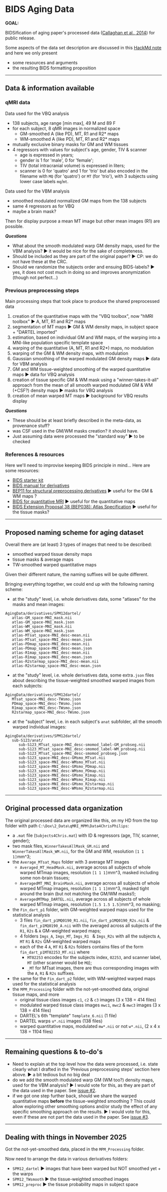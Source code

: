 # BIDS Aging Data
**GOAL:** 

BIDSification of aging paper's processed data ([Callaghan et al., 2014](https://doi.org/10.1016/j.neurobiolaging.2014.02.008)) for public release.

Some aspects of the data set description are discussed in this [HackMd note](https://hackmd.io/@cphillips/B1jhtqVCn) and here we only present

- some resources and arguments
- the resulting BIDS formatting proposition

---

## Data & information available

### qMRI data

Data used for the VBQ analysis
- 138 subjects, age range [min max], 49 M and 89 F
- for each subject, 8 qMR images in normalized space
    - GM-smoothed A (like PD), MT, R1 and R2* maps
    - WM-smoothed A (like PD), MT, R1 and R2* maps
- mutually exclusive binary masks for GM and WM tissues
- 4 regressors with values for subject's age, gender, TIV & scanner 
    - age is expressed in years;
    - gender is 1 for 'male', 0 for 'female';
    - TIV (total intracranial volume) is expressed in liters;
    - scanner is 0 for 'quatro' and 1 for 'trio' but also encoded in the filename with `MQ` (for 'quatro') or `MT` (for 'trio'), with 3 subjects using lower case labels `mq`/`mt`.

Data used for the VBM analysis
- smoothed modulated normalized GM maps from the 138 subjects
- same 4 regressors as for VBQ
- maybe a brain mask?

Then for display purpose a mean MT image but other mean images (R1) are possible.

***Questions***
- What about the smooth modulated warp GM density maps, used for the VBM analysis? :arrow_forward: it would be nice for the sake of completeness.
- Should be included as they are part of the original paper? :arrow_forward: CP: we do not have these at the CRC.
- Should we randomize the subjects order and ensuing BIDS-labels? :arrow_forward: yes, it does not cost much in doing so and improves anonymization (though not perfect...)

### Previous preprocessing steps

Main processing steps that took place to produce the shared preprocessed data
1. creation of the quantitative maps with the "VBQ toolbox", now "hMRI toolbox" :arrow_forward: A, MT, R1 and R2* maps
2. segmentation of MT maps :arrow_forward: GM & WM density maps, in subject space + "DARTEL imported"
3. estimation, based on individual GM and WM maps, of the warping into a MNI-like population specific template space
4. warping of the quantitative (A, MT, R1 and R2*) maps, no modulation
5. warping of the GM & WM density maps, with modulation
6. Gaussian smoothing of the warped modulated GM density maps :arrow_forward: data for VBM analysis
7. GM and WM tissue-weighted smoothing of the warped quantitative maps :arrow_forward: data for VBQ analysis
8. creation of tissue specific GM & WM mask using a "winner-takes-it-all" approach from the mean of all smooth warped modulated GM & WM (+CSF?) density maps :arrow_forward: masks for VBQ analysis
9. creation of mean warped MT maps :arrow_forward: background for VBQ results display

***Questions***
- These should be at least briefly described in the meta-data, as provenance stuff? 
- was CSF used in the GM/WM masks creation? it should have.
- Just assuming data were processed the "standard way" :arrow_forward: to be checked

### References & resources

Here we'll need to improvise keeping BIDS principle in mind... Here are some resources:
- [BIDS starter kit](https://bids-standard.github.io/bids-starter-kit/folders_and_files/derivatives.html)
- [BIDS manual for derivatives](https://bids-specification.readthedocs.io/en/stable/05-derivatives/01-introduction.html)
- [BEP11 for structural preprocessing derivatives](https://docs.google.com/document/d/1YG2g4UkEio4t_STIBOqYOwneLEs1emHIXbGKynx7V0Y/edit?usp=sharing) :arrow_forward: useful for the GM & WM maps ?
- [BIDS for quantitative MRI](https://bids-specification.readthedocs.io/en/stable/appendices/qmri.html) :arrow_forward: useful for the quantitative maps
- [BIDS Extension Proposal 38 (BEP038): Atlas Specification](https://docs.google.com/document/d/1RxW4cARr3-EiBEcXjLpSIVidvnUSHE7yJCUY91i5TfM/edit#heading=h.4k1noo90gelw) :arrow_forward: useful for the tissue masks?

---

## Proposed naming scheme for aging dataset

Overall there are (at least) 3 types of images that need to be described: 
- smoothed warped tissue density maps
- tissue masks & average maps
- TW-smoothed warped quantitative maps

Given their different nature, the naming suffixes will be quite different.

Bringing everything together, we could end up with the following naming scheme:
- at the "study" level, i.e. whole derivatives data, some "atlases" for the masks and mean images:
````
AgingData/derivatives/SPM12dartel/
   atlas-GM_space-MNI_mask.nii
   atlas-GM_space-MNI_mask.json
   atlas-WM_space-MNI_mask.nii
   atlas-WM_space-MNI_mask.json
   atlas-MTsat_space-MNI_desc-mean.nii
   atlas-MTsat_space-MNI_desc-mean.json
   atlas-PDmap_space-MNI_desc-mean.nii
   atlas-PDmap_space-MNI_desc-mean.json
   atlas-R1map_space-MNI_desc-mean.nii
   atlas-R1map_space-MNI_desc-mean.json
   atlas-R2starmap_space-MNI_desc-mean.nii
   atlas-R2starmap_space-MNI_desc-mean.json

````
- at the "study" level, i.e. whole derivatives data, some extra`.json` files about describing the tissue-weighted smoothed warped images from each subjects:
````
AgingData/derivatives/SPM12dartel/
   MTsat_space-MNI_desc-TWsmo.json
   PDmap_space-MNI_desc-TWsmo.json
   R1map_space-MNI_desc-TWsmo.json
   R2starmap_space-MNI_desc-TWsmo.json
````
- at the "subject" level, i.e. in each subject's `anat` subfolder, all the smooth  warped individual images:
````
AgingData/derivatives/SPM12dartel/
   sub-S123/anat/
      sub-S123_MTsat_space-MNI_desc-smomod_label-GM_probseg.nii
      sub-S123_MTsat_space-MNI_desc-smomod_label-WM_probseg.nii
      sub-S123_MTsat_space-MNI_desc-smomod_probseg.json
      sub-S123_space-MNI_desc-GMsmo_MTsat.nii
      sub-S123_space-MNI_desc-WMsmo_MTsat.nii
      sub-S123_space-MNI_desc-GMsmo_PDmap.nii
      sub-S123_space-MNI_desc-WMsmo_PDmap.nii
      sub-S123_space-MNI_desc-GMsmo_R1map.nii
      sub-S123_space-MNI_desc-WMsmo_R1map.nii
      sub-S123_space-MNI_desc-GMsmo_R2starmap.nii
      sub-S123_space-MNI_desc-WMsmo_R2starmap.nii
````

---

## Original processed data organization 

The original processed data  are organized like this, on my HD from the top folder with path `C:\Dox\2_Data\qMRI_MPM\Data4ChrisPhilips`:

- a `.mat` file (`Subjects4Chris.mat`) with ID & regressors (age, TIV, scanner, gender);
- two mask files, `WinnerTakesAllMask_GM.nii` and `WinnerTakesAllMask_WM.nii`, for the GM and WM, resolution `[1 1 1]`mm^3;
- the `Average_MTsat_Maps` folder with 3 average MT images
  - `Averaged_MT_HeadMask.nii`, average across all subjects of whole warped MTmap images, resolution `[1 1 1]`mm^3,  masked including some non-brain tissues;
  - `AveragedMT_MNI_BrainMask.nii`, average across all subjects of whole warped MTmap images, resolution `[1 1 1]`mm^3,  masked tight around the brain (but not matching the GM/WM masks!);
  - `AveragedMTMap_DARTEL.nii`, average across all subjects of whole warped MTmap images, resolution `[1.5 1.5 1.5]`mm^3, no masking;
- the `Fin_dart_p1` folder, with GM-weighted warped maps used for the statistical analysis
  - 3 files `fin_dart_p1MQ0190_R1.nii`, `fin_dart_p1MQ0190_R2s.nii` &  `fin_dart_p1MQ0190_A.nii` with the averaged across all subjects of the `R1`, `R2s` & `A` GM-weighted warped maps;
  - 4 folders `Imgs_A`, `Imgs_MT`, `Imgs_R1 ` & `Imgs_R2s` with all the subjects `A`, `MT` `R1` & `R2s` GM-weighted warped maps
  - each of the 4 `A`, `MT` `R1` & `R2s` folders contains files of the form `fin_dart_p1MT02253_MT.nii` where
    - `MT02253` encodes for the subjects index, `02253`, and scanner label, `MT` (other scanner would be `MQ`);
    - `_MT` for MTsat images, there are thus corresponding images with the `A`, `R1` & `R2s` suffixes.
- the same for the `Fin_dart_p2` folder, with WM-weighted warped maps used for the statistical analysis
- the `MPM_Processing` folder with the not-yet-smoothed data, original tissue maps, and more
  - original tissue class images `c1`, `c2` & `c3` images (3 x 138 = 414 files)
  - modulated warped tissue class images `mwc1`, `mwc2` & `mwc3` images (3 x 138 = 414 files) 
  - DARTEL's 6th "template" `Template_6.nii` (1 file)
  - DARTEL warps `u*.nii` images (138 files) 
  - warped quantitative maps, modulated `mw*.nii` or not  `w*.nii`, (2 x 4 x 138 = 1104 files) 


---
## Remaining questions & to-do's

- Need to explain at the top level how the data were processed, i.e. state clearly what I drafted in the 'Previous preprocessing steps' section here above.
  :arrow_forward: a bit tedious but no big deal
- do we add the smooth modulated warp GM (WM too?) density maps, used for the VBM analysis?
  :arrow_forward: I would vote for this, as they are part of the data used in the paper. See [issue #2](https://github.com/CyclotronResearchCentre/BIDS_AgingData/issues/2).
- if we got one step further back, should we share the warped quantitative maps **before** the tissue-weighted smoothing ? This could allow exploring other smoothing options and/or study the effect of any specific smoothing approach on the results.
  :arrow_forward: I would vote for this, even if these are not part the data used in the paper. See [issue #3](https://github.com/CyclotronResearchCentre/BIDS_AgingData/issues/3).

---

## Dealing with things in November 2025

Got the not-yet-smoothed data, placed in the `MPM_Processing` folder.

Now need to arrange the data in various derivatives folders:

- `SPM12_dartel` :arrow_forward: images that have been warped but NOT smoothed yet + the warps
- `SPM12_TWsmooth` :arrow_forward: the tissue-weighted smoothed images
- `SPM12_preproc` :arrow_forward: the tissue probability maps in subject space





